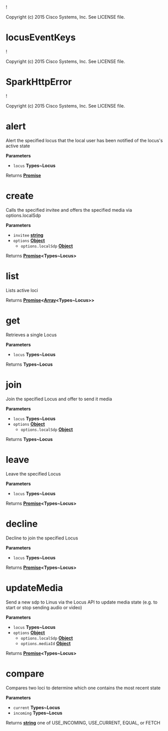 # 

!

Copyright (c) 2015 Cisco Systems, Inc. See LICENSE file.

# locusEventKeys

!

Copyright (c) 2015 Cisco Systems, Inc. See LICENSE file.

# SparkHttpError

!

Copyright (c) 2015 Cisco Systems, Inc. See LICENSE file.

# alert

Alert the specified locus that the local user has been notified of the
locus's active state

**Parameters**

-   `locus` **Types~Locus** 

Returns **[Promise](https://developer.mozilla.org/en-US/docs/Web/JavaScript/Reference/Global_Objects/Promise)** 

# create

Calls the specified invitee and offers the specified media via
options.localSdp

**Parameters**

-   `invitee` **[string](https://developer.mozilla.org/en-US/docs/Web/JavaScript/Reference/Global_Objects/String)** 
-   `options` **[Object](https://developer.mozilla.org/en-US/docs/Web/JavaScript/Reference/Global_Objects/Object)** 
    -   `options.localSdp` **[Object](https://developer.mozilla.org/en-US/docs/Web/JavaScript/Reference/Global_Objects/Object)** 

Returns **[Promise](https://developer.mozilla.org/en-US/docs/Web/JavaScript/Reference/Global_Objects/Promise)&lt;Types~Locus>** 

# list

Lists active loci

Returns **[Promise](https://developer.mozilla.org/en-US/docs/Web/JavaScript/Reference/Global_Objects/Promise)&lt;[Array](https://developer.mozilla.org/en-US/docs/Web/JavaScript/Reference/Global_Objects/Array)&lt;Types~Locus>>** 

# get

Retrieves a single Locus

**Parameters**

-   `locus` **Types~Locus** 

Returns **Types~Locus** 

# join

Join the specified Locus and offer to send it media

**Parameters**

-   `locus` **Types~Locus** 
-   `options` **[Object](https://developer.mozilla.org/en-US/docs/Web/JavaScript/Reference/Global_Objects/Object)** 
    -   `options.localSdp` **[Object](https://developer.mozilla.org/en-US/docs/Web/JavaScript/Reference/Global_Objects/Object)** 

Returns **Types~Locus** 

# leave

Leave the specified Locus

**Parameters**

-   `locus` **Types~Locus** 

Returns **[Promise](https://developer.mozilla.org/en-US/docs/Web/JavaScript/Reference/Global_Objects/Promise)&lt;Types~Locus>** 

# decline

Decline to join the specified Locus

**Parameters**

-   `locus` **Types~Locus** 

Returns **[Promise](https://developer.mozilla.org/en-US/docs/Web/JavaScript/Reference/Global_Objects/Promise)&lt;Types~Locus>** 

# updateMedia

Send a new sdp to Linus via the Locus API to update media state (e.g. to
start or stop sending audio or video)

**Parameters**

-   `locus` **Types~Locus** 
-   `options` **[Object](https://developer.mozilla.org/en-US/docs/Web/JavaScript/Reference/Global_Objects/Object)** 
    -   `options.localSdp` **[Object](https://developer.mozilla.org/en-US/docs/Web/JavaScript/Reference/Global_Objects/Object)** 
    -   `options.mediaId` **[Object](https://developer.mozilla.org/en-US/docs/Web/JavaScript/Reference/Global_Objects/Object)** 

Returns **[Promise](https://developer.mozilla.org/en-US/docs/Web/JavaScript/Reference/Global_Objects/Promise)&lt;Types~Locus>** 

# compare

Compares two loci to determine which one contains the most recent state

**Parameters**

-   `current` **Types~Locus** 
-   `incoming` **Types~Locus** 

Returns **[string](https://developer.mozilla.org/en-US/docs/Web/JavaScript/Reference/Global_Objects/String)** one of USE_INCOMING, USE_CURRENT, EQUAL, or FETCH
